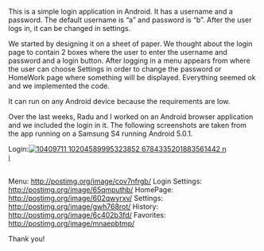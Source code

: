 This is a simple login application in Android. It has a username and a password. 
The default username is “a” and password is “b”. After the user logs in, it can be changed in settings.

We started by designing it on a sheet of paper. We thought about the login page to contain 2 boxes where the user to enter the username and password and a login button.
After logging in a menu appears from where the user can choose Settings in order to change the password or HomeWork page where something will be displayed.
Everything seemed ok and we implemented the code.

It can run on any Android device because the requirements are low.

Over the last weeks, Radu and I worked on an Android browser application and we included the login in it. The following screenshots are taken from the app running on a Samsung S4 running Android 5.0.1.

Login:<a href='http://postimage.org/' target='_blank'><img src='http://s15.postimg.org/wfp7apzfv/10409711_10204589995323852_6784335201883561442_n.jpg' border='0' alt="10409711 10204589995323852 6784335201883561442 n" /></a><br /><a target='_blank' href='http://postimage.org/'>i</a><br /><br />

Menu:           http://postimg.org/image/cov7nfrgb/
Login Settings: http://postimg.org/image/65qmputhb/
HomePage:       http://postimg.org/image/602qwyrxv/
Settings:       http://postimg.org/image/gwh768rot/
History:        http://postimg.org/image/6c402b3fd/
Favorites:      http://postimg.org/image/mnaepbtmp/

Thank you!

